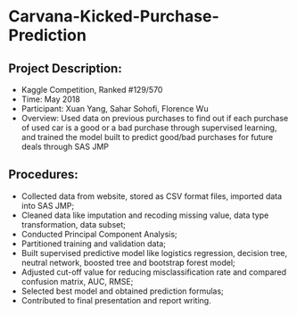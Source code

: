 # Carvana-Kicked-Purchase-Prediction

## Project Description:
* Kaggle Competition, Ranked #129/570
* Time: May 2018
* Participant: Xuan Yang, Sahar Sohofi, Florence Wu
* Overview: Used data on previous purchases to find out if each purchase of used car is a good or a bad purchase through supervised learning, and trained the model built to predict good/bad purchases for future deals through SAS JMP

## Procedures:
* Collected data from website, stored as CSV format files, imported data into SAS JMP; 
* Cleaned data like imputation and recoding missing value, data type transformation, data subset; 
* Conducted Principal Component Analysis; 
* Partitioned training and validation data; 
* Built supervised predictive model like logistics regression, decision tree, neutral network, boosted tree and bootstrap forest model; 
* Adjusted cut-off value for reducing misclassification rate and compared confusion matrix, AUC, RMSE; 
* Selected best model and obtained prediction formulas; 
* Contributed to final presentation and report writing.
